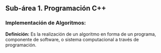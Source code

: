 ## Sub-área 1. Programación C++ ##

### Implementación de Algoritmos: ###
**Definición:** Es la realización de un algoritmo en forma de un programa, componente de software, o sistema computacional a través de programación.
